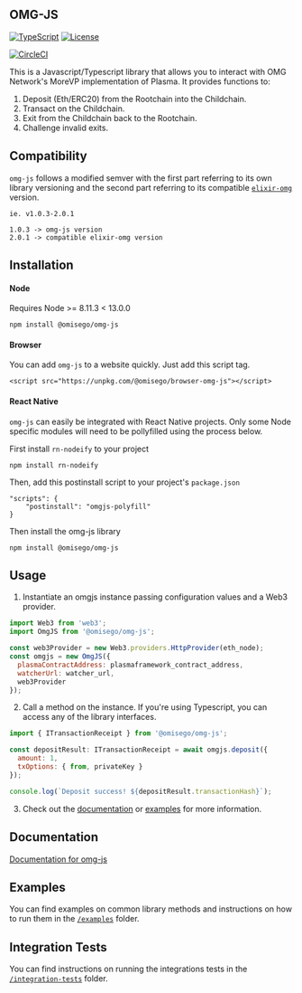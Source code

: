 ## OMG-JS 

[![TypeScript](https://img.shields.io/badge/%3C%2F%3E-TypeScript-%230074c1.svg)](http://www.typescriptlang.org/)
[![License](https://img.shields.io/badge/License-Apache%202.0-blue.svg)](https://opensource.org/licenses/Apache-2.0)

[![CircleCI](https://circleci.com/gh/omgnetwork/omg-js/tree/master.svg?style=svg)](https://circleci.com/gh/omgnetwork/omg-js/tree/master)

This is a Javascript/Typescript library that allows you to interact with OMG Network's MoreVP implementation of Plasma. It provides functions to:

1. Deposit (Eth/ERC20) from the Rootchain into the Childchain.
2. Transact on the Childchain.
3. Exit from the Childchain back to the Rootchain.
4. Challenge invalid exits.

## Compatibility

`omg-js` follows a modified semver with the first part referring to its own library versioning and the second part referring to its compatible [`elixir-omg`](https://github.com/omgnetwork/elixir-omg/releases) version.

```
ie. v1.0.3-2.0.1

1.0.3 -> omg-js version
2.0.1 -> compatible elixir-omg version
```

## Installation

#### Node
Requires Node >= 8.11.3 < 13.0.0
```
npm install @omisego/omg-js
```

#### Browser
You can add `omg-js` to a website quickly. Just add this script tag.
```
<script src="https://unpkg.com/@omisego/browser-omg-js"></script>
```

#### React Native
`omg-js` can easily be integrated with React Native projects. Only some Node specific modules will need to be pollyfilled using the process below.

First install `rn-nodeify` to your project
```
npm install rn-nodeify
```

Then, add this postinstall script to your project's `package.json`
```
"scripts": {
    "postinstall": "omgjs-polyfill"
}
```

Then install the omg-js library
```
npm install @omisego/omg-js
```

## Usage

1. Instantiate an omgjs instance passing configuration values and a Web3 provider.
```js
import Web3 from 'web3';
import OmgJS from '@omisego/omg-js';

const web3Provider = new Web3.providers.HttpProvider(eth_node);
const omgjs = new OmgJS({
  plasmaContractAddress: plasmaframework_contract_address,
  watcherUrl: watcher_url,
  web3Provider
});
```

2. Call a method on the instance. If you're using Typescript, you can access any of the library interfaces.
```js
import { ITransactionReceipt } from '@omisego/omg-js';

const depositResult: ITransactionReceipt = await omgjs.deposit({
  amount: 1,
  txOptions: { from, privateKey }
});

console.log(`Deposit success! ${depositResult.transactionHash}`);
```

3. Check out the [documentation](https://docs.omg.network/omg-js/) or [examples](./examples) for more information.

## Documentation

[Documentation for omg-js ](https://docs.omg.network/omg-js/)

## Examples

You can find examples on common library methods and instructions on how to run them in the [`/examples`](./examples) folder.

## Integration Tests

You can find instructions on running the integrations tests in the [`/integration-tests`](./integration-tests) folder.
